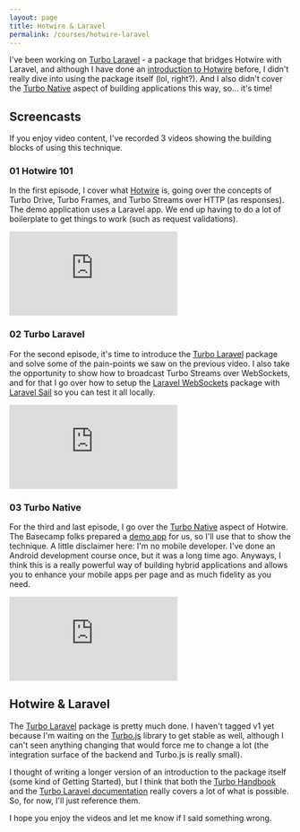 ```yaml
---
layout: page
title: Hotwire & Laravel
permalink: /courses/hotwire-laravel
---
```


I've been working on [Turbo Laravel](https://github.com/tonysm/turbo-laravel) - a package that bridges Hotwire with Laravel, and although I have done an [introduction to Hotwire](https://youtu.be/qqLVbd_uGiI?t=171) before, I didn't really dive into using the package itself (lol, right?). And I also didn't cover the [Turbo Native](https://turbo.hotwire.dev/handbook/native) aspect of building applications this way, so... it's time!

## Screencasts

If you enjoy video content, I've recorded 3 videos showing the building blocks of using this technique.

### 01 Hotwire 101

In the first episode, I cover what [Hotwire](https://hotwire.dev/) is, going over the concepts of Turbo Drive, Turbo Frames, and Turbo Streams over HTTP (as responses). The demo application uses a Laravel app. We end up having to do a lot of boilerplate to get things to work (such as request validations).

<div class="embed-responsive">
    <iframe src="https://www.youtube.com/embed/d11HRp-WYC4" allow="accelerometer; autoplay; clipboard-write; encrypted-media; gyroscope; picture-in-picture" allowfullscreen="" frameborder="0"></iframe>
</div>

### 02 Turbo Laravel

For the second episode, it's time to introduce the [Turbo Laravel](https://github.com/tonysm/turbo-laravel) package and solve some of the pain-points we saw on the previous video. I also take the opportunity to show how to broadcast Turbo Streams over WebSockets, and for that I go over how to setup the [Laravel WebSockets](https://beyondco.de/docs/laravel-websockets/getting-started/introduction) package with [Laravel Sail](https://laravel.com/docs/8.x/sail) so you can test it all locally.

<div class="embed-responsive">
    <iframe src="https://www.youtube.com/embed/70fCMBNsKvs" allow="accelerometer; autoplay; clipboard-write; encrypted-media; gyroscope; picture-in-picture" allowfullscreen="" frameborder="0"></iframe>
</div>

### 03 Turbo Native

For the third and last episode, I go over the [Turbo Native](https://turbo.hotwire.dev/handbook/native) aspect of Hotwire. The Basecamp folks prepared a [demo app](https://github.com/hotwired/turbo-android/tree/main/demo) for us, so I'll use that to show the technique. A little disclaimer here: I'm no mobile developer. I've done an Android development course once, but it was a long time ago. Anyways, I think this is a really powerful way of building hybrid applications and allows you to enhance your mobile apps per page and as much fidelity as you need.

<div class="embed-responsive">
    <iframe src="https://www.youtube.com/embed/RcGgpY6sERo" allow="accelerometer; autoplay; clipboard-write; encrypted-media; gyroscope; picture-in-picture" allowfullscreen="" frameborder="0"></iframe>
</div>

## Hotwire & Laravel

The [Turbo Laravel](https://github.com/tonysm/turbo-laravel) package is pretty much done. I haven't tagged v1 yet because I'm waiting on the [Turbo.js](https://turbo.hotwire.dev/) library to get stable as well, although I can't seen anything changing that would force me to change a lot (the integration surface of the backend and Turbo.js is really small).

I thought of writing a longer version of an introduction to the package itself (some kind of Getting Started), but I think that both the [Turbo Handbook](https://turbo.hotwire.dev/handbook/introduction) and the [Turbo Laravel documentation](https://github.com/tonysm/turbo-laravel/tree/main/docs) really covers a lot of what is possible. So, for now, I'll just reference them.

I hope you enjoy the videos and let me know if I said something wrong.
